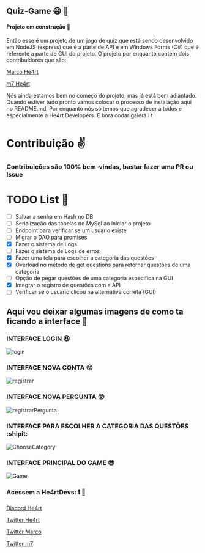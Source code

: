 ## Quiz-Game :smiley: :space_invader:

#### Projeto em construção :hammer:

Então esse é um projeto de um jogo de quiz que está sendo desenvolvido em NodeJS (express) que é a parte de API e em Windows Forms (C#) que é referente a parte de GUI do projeto. O projeto por enquanto contém dois contribuidores que são:

[Marco He4rt](https://github.com/marcopandolfo)

[m7 He4rt](https://github.com/m7Aei)

Nós ainda estamos bem no começo do projeto, mas já está bem adiantado. Quando estiver tudo pronto vamos colocar o processo de instalação aqui no README.md, Por enquanto nós só temos que agradecer a todos e especialmente a He4rt Developers. E bora codar galera :grey_exclamation: :exclamation:

# Contribuição ✌️

### Contribuições são 100% bem-vindas, bastar fazer uma PR ou Issue

# TODO List 🚀

- [ ] Salvar a senha em Hash no DB
- [ ] Serialização das tabelas no MySql ao iniciar o projeto
- [ ] Endpoint para verificar se um usuario existe
- [ ] Migrar o DAO para promises
- [x] Fazer o sistema de Logs
- [ ] Fazer o sistema de Logs de erros
- [x] Fazer uma tela para escolher a categoria das questões
- [x] Overload no método de get questions para retornar questões de uma categoria
- [ ] Opção de pegar questôes de uma categoria especifica na GUI
- [x] Integrar o registro de questões com a API
- [ ] Verificar se o usuario clicou na alternativa correta (GUI)

## Aqui vou deixar algumas imagens de como ta ficando a interface :running:

### INTERFACE LOGIN :satisfied:

![login](https://user-images.githubusercontent.com/44484286/60316110-b6c71300-993f-11e9-86a5-1cafd9c509d3.PNG)

### INTERFACE NOVA CONTA :stuck_out_tongue_closed_eyes:

![registrar](https://user-images.githubusercontent.com/44484286/60316119-b9296d00-993f-11e9-966e-cf61faee6378.PNG)

### INTERFACE NOVA PERGUNTA :astonished:

![registrarPergunta](https://user-images.githubusercontent.com/44484286/60554528-4d178200-9d0e-11e9-951a-e19dda182d89.PNG)

### INTERFACE PARA ESCOLHER A CATEGORIA DAS QUESTÕES :shipit:

![ChooseCategory](https://user-images.githubusercontent.com/44484286/60594935-6820db00-9d7c-11e9-94ae-8dff62242260.PNG)

### INTERFACE PRINCIPAL DO GAME :sunglasses:

![Game](https://user-images.githubusercontent.com/44484286/60316125-bd558a80-993f-11e9-9316-145b056efe66.PNG)

### Acessem a He4rtDevs: :exclamation: :purple_heart:

[Discord He4rt](https://discord.io/He4rt)

[Twitter He4rt](https://twitter.com/He4rtDevs)

[Twitter Marco](https://twitter.com/lolgamarco2)

[Twitter m7](https://twitter.com/m7Aei_He4rt)
